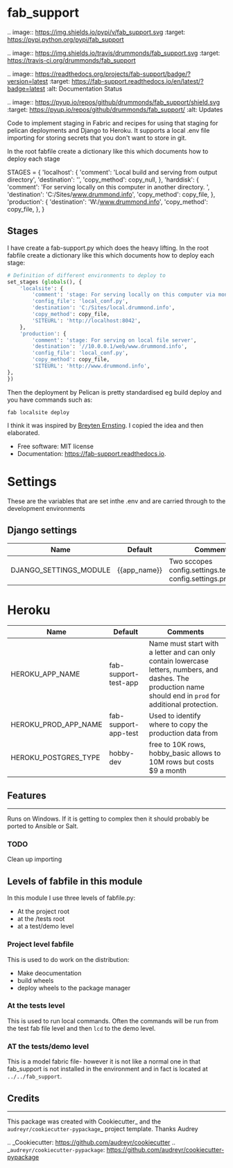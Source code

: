 # fab_support


.. image:: https://img.shields.io/pypi/v/fab_support.svg
        :target: https://pypi.python.org/pypi/fab_support

.. image:: https://img.shields.io/travis/drummonds/fab_support.svg
        :target: https://travis-ci.org/drummonds/fab_support

.. image:: https://readthedocs.org/projects/fab-support/badge/?version=latest
        :target: https://fab-support.readthedocs.io/en/latest/?badge=latest
        :alt: Documentation Status

.. image:: https://pyup.io/repos/github/drummonds/fab_support/shield.svg
     :target: https://pyup.io/repos/github/drummonds/fab_support/
     :alt: Updates


Code to implement staging in Fabric and recipes for using that staging for pelican deployments and Django to Heroku.
It supports a local .env file importing for storing secrets that you don't want to store in git.

In the root fabfile create a dictionary like this which documents how to deploy each stage

STAGES = {
    'localhost': {
        'comment': 'Local build and serving from output directory',
        'destination': '',
        'copy_method': copy_null,
    },
    'harddisk': {
        'comment': 'For serving locally on this computer in another directory. ',
        'destination': 'C:/Sites/www.drummond.info',
        'copy_method': copy_file,
    },
    'production': {
        'destination': 'W:/www.drummond.info',
        'copy_method': copy_file,
    },
}

## Stages
I have create a fab-support.py which does the heavy lifting.  In the root fabfile create a dictionary like this which
documents how to deploy each stage:

```python
# Definition of different environments to deploy to
set_stages (globals(), {
    'localsite': {
        'comment': 'stage: For serving locally on this computer via mongoose. ',
        'config_file': 'local_conf.py',
        'destination': 'C:/Sites/local.drummond.info',
        'copy_method': copy_file,
        'SITEURL': 'http://localhost:8042',
    },
    'production': {
        'comment': 'stage: For serving on local file server',
        'destination': '//10.0.0.1/web/www.drummond.info',
        'config_file': 'local_conf.py',
        'copy_method': copy_file,
        'SITEURL': 'http://www.drummond.info',
},
})
```

Then the deployment by Pelican is pretty standardised eg build deploy and you have commands such as:

`fab localsite deploy`

I think it was inspired by [Breyten Ernsting].  I copied the idea and then elaborated.


[Breyten Ernsting]: http://yerb.net/blog/2014/03/03/multiple-environments-for-deployment-using-fabric/

* Free software: MIT license
* Documentation: https://fab-support.readthedocs.io.

# Settings
These are the variables that are set inthe .env and are carried through to the development environments

## Django settings

Name | Default | Comments
-----|---------|---------
DJANGO_SETTINGS_MODULE| {{app_name}} | Two sccopes config.settings.test or config.settings.production, 


# Heroku

Name | Default | Comments
-----|---------|---------
HEROKU_APP_NAME | fab-support-test-app | Name must start with a letter and can only contain lowercase letters, numbers, and dashes. The production name should end in `prod` for additional protection.
HEROKU_PROD_APP_NAME | fab-support-app-test | Used to identify where to copy the production data from 
HEROKU_POSTGRES_TYPE | hobby-dev | free to 10K rows, hobby_basic allows to 10M rows but costs $9 a month 

## Features
--------
Runs on Windows.  If it is getting to complex then it should probably be ported to Ansible or Salt.

### TODO
Clean up importing

## Levels of fabfile in this module
In this module I use three levels of fabfile.py:

- At the project root
- at the /tests root
- at a test/demo level

### Project level fabfile
This is used to do work on the distribution:

- Make deocumentation
- build wheels
- deploy wheels to the package manager

### At the tests level
This is used to run local commands.  Often the commands will be run from the test fab file level and then `lcd` to the
demo level.

### AT the tests/demo level
This is a model fabric file- however it is not like a normal one in that fab_support is not installed in the environment
and in fact is located at `../../fab_support`.

## Credits
---------

This package was created with Cookiecutter_ and the `audreyr/cookiecutter-pypackage`_ project template.  Thanks Audrey

.. _Cookiecutter: https://github.com/audreyr/cookiecutter
.. _`audreyr/cookiecutter-pypackage`: https://github.com/audreyr/cookiecutter-pypackage

